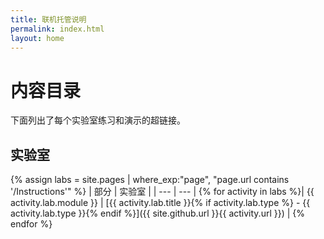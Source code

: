 ```yaml
---
title: 联机托管说明
permalink: index.html
layout: home
---
```


# 内容目录

下面列出了每个实验室练习和演示的超链接。

## 实验室

{% assign labs = site.pages | where_exp:"page", "page.url contains '/Instructions'" %}
| 部分 | 实验室 |
| --- | --- | 
{% for activity in labs  %}| {{ activity.lab.module }} | [{{ activity.lab.title }}{% if activity.lab.type %} - {{ activity.lab.type }}{% endif %}]({{ site.github.url }}{{ activity.url }}) |
{% endfor %}
